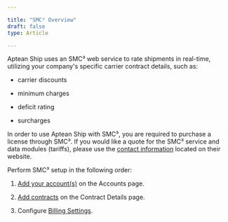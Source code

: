 ```yaml
---

title: "SMC³ Overview"
draft: false
type: Article

---
```


Aptean Ship uses an SMC³ web service to rate shipments in real-time, utilizing your company's specific carrier contract details, such as:

* carrier discounts

* minimum charges

* deficit rating

* surcharges


In order to use Aptean Ship with SMC³, you are required to purchase a license through SMC³. If you would like a quote for the SMC³ service and data modules (tariffs), please use the [contact information](http://www.smc3.com/About/contact.asp) located on their website.

Perform SMC³ setup in the following order:

1. [Add your account(s)](http://ask.shipping.apteancloud.com/akb/smc3-account-setup/) on the Accounts page.

2. [Add contracts](http://ask.shipping.apteancloud.com/akb/smc3-contracts/) on the Contract Details page.

3. Configure [Billing Settings](http://ask.shipping.apteancloud.com/akb/smc3-billing/).



